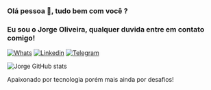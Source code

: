 ### Olá pessoa 👋, tudo bem com você ?

### Eu sou o Jorge Oliveira, qualquer duvida entre em contato comigo!
[![Whats](https://img.shields.io/badge/WhatsApp-25D366?style=for-the-badge&logo=whatsapp&logoColor=white)](https://wa.me/+558499341362)
[![Linkedin](https://img.shields.io/badge/LinkedIn-0077B5?style=for-the-badge&logo=linkedin&logoColor=white)](https://www.linkedin.com/in/jorge-oliveira0/)
[![Telegram](https://img.shields.io/badge/Telegram-2CA5E0?style=for-the-badge&logo=telegram&logoColor=white)](https://t.me/JorgeOliveira01)

![Jorge GitHub stats](https://github-readme-stats.vercel.app/api?username=jorge0987&show_icons=true&theme=radical)


Apaixonado por tecnologia porém mais ainda por desafios!
